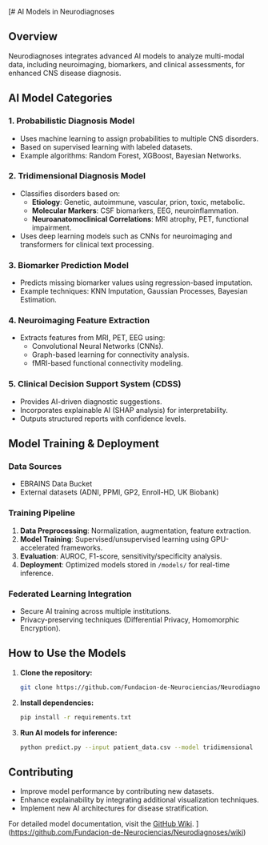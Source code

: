 [# AI Models in Neurodiagnoses

## Overview
Neurodiagnoses integrates advanced AI models to analyze multi-modal data, including neuroimaging, biomarkers, and clinical assessments, for enhanced CNS disease diagnosis.

## AI Model Categories

### 1. **Probabilistic Diagnosis Model**
   - Uses machine learning to assign probabilities to multiple CNS disorders.
   - Based on supervised learning with labeled datasets.
   - Example algorithms: Random Forest, XGBoost, Bayesian Networks.

### 2. **Tridimensional Diagnosis Model**
   - Classifies disorders based on:
     - **Etiology**: Genetic, autoimmune, vascular, prion, toxic, metabolic.
     - **Molecular Markers**: CSF biomarkers, EEG, neuroinflammation.
     - **Neuroanatomoclinical Correlations**: MRI atrophy, PET, functional impairment.
   - Uses deep learning models such as CNNs for neuroimaging and transformers for clinical text processing.

### 3. **Biomarker Prediction Model**
   - Predicts missing biomarker values using regression-based imputation.
   - Example techniques: KNN Imputation, Gaussian Processes, Bayesian Estimation.

### 4. **Neuroimaging Feature Extraction**
   - Extracts features from MRI, PET, EEG using:
     - Convolutional Neural Networks (CNNs).
     - Graph-based learning for connectivity analysis.
     - fMRI-based functional connectivity modeling.

### 5. **Clinical Decision Support System (CDSS)**
   - Provides AI-driven diagnostic suggestions.
   - Incorporates explainable AI (SHAP analysis) for interpretability.
   - Outputs structured reports with confidence levels.

## Model Training & Deployment

### **Data Sources**
- EBRAINS Data Bucket
- External datasets (ADNI, PPMI, GP2, Enroll-HD, UK Biobank)

### **Training Pipeline**
1. **Data Preprocessing**: Normalization, augmentation, feature extraction.
2. **Model Training**: Supervised/unsupervised learning using GPU-accelerated frameworks.
3. **Evaluation**: AUROC, F1-score, sensitivity/specificity analysis.
4. **Deployment**: Optimized models stored in `/models/` for real-time inference.

### **Federated Learning Integration**
- Secure AI training across multiple institutions.
- Privacy-preserving techniques (Differential Privacy, Homomorphic Encryption).

## How to Use the Models

1. **Clone the repository:**
   ```bash
   git clone https://github.com/Fundacion-de-Neurociencias/Neurodiagnoses.git
   ```
2. **Install dependencies:**
   ```bash
   pip install -r requirements.txt
   ```
3. **Run AI models for inference:**
   ```bash
   python predict.py --input patient_data.csv --model tridimensional
   ```

## Contributing
- Improve model performance by contributing new datasets.
- Enhance explainability by integrating additional visualization techniques.
- Implement new AI architectures for disease stratification.

For detailed model documentation, visit the [GitHub Wiki](https://github.com/Fundacion-de-Neurociencias/Neurodiagnoses/wiki).
](https://github.com/Fundacion-de-Neurociencias/Neurodiagnoses/wiki)
